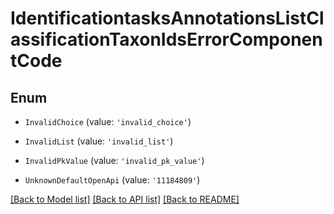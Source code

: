 # IdentificationtasksAnnotationsListClassificationTaxonIdsErrorComponentCode


## Enum

* `InvalidChoice` (value: `'invalid_choice'`)

* `InvalidList` (value: `'invalid_list'`)

* `InvalidPkValue` (value: `'invalid_pk_value'`)

* `UnknownDefaultOpenApi` (value: `'11184809'`)

[[Back to Model list]](../README.md#documentation-for-models) [[Back to API list]](../README.md#documentation-for-api-endpoints) [[Back to README]](../README.md)
